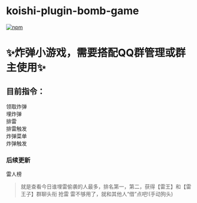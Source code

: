 # koishi-plugin-bomb-game

[![npm](https://img.shields.io/npm/v/koishi-plugin-bomb-game?style=flat-square)](https://www.npmjs.com/package/koishi-plugin-bomb-game)

# ✨炸弹小游戏，需要搭配QQ群管理或群主使用✨
## 目前指令： 
领取炸弹 \
埋炸弹 \
排雷 \
排雷触发 \
炸弹菜单 \
炸弹触发
### 后续更新
雷人榜
> 就是查看今日谁埋雷偷袭的人最多，排名第一，第二，获得【雷王】和【雷王子】群聊头衔
抢雷
> 雷不够用了，就和其他人“借”点吧!(手动狗头)
